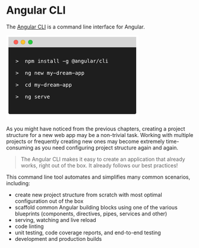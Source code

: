 # Angular CLI

The [Angular CLI](https://cli.angular.io) is a command line interface for Angular.

![Angular CLI](images/cli-logo.png)

As you might have noticed from the previous chapters, creating a project structure for a new web app may be a non-trivial task.
Working with multiple projects or frequently creating new ones may become extremely time-consuming
as you need configuring project structure again and again.

> The Angular CLI makes it easy to create an application that already works, right out of the box.
> It already follows our best practices!

This command line tool automates and simplifies many common scenarios, including:

- create new project structure from scratch with most optimal configuration out of the box
- scaffold common Angular building blocks using one of the various blueprints (components, directives, pipes, services and other)
- serving, watching and live reload
- code linting
- unit testing, code coverage reports, and end-to-end testing
- development and production builds

